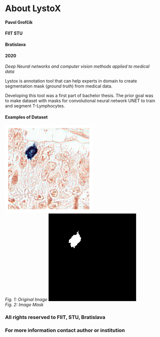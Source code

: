 # About LystoX


#### Pavol Grofčík
#### FIIT STU
#### Bratislava
#### 2020
*Deep Neural networks and computer vision methods applied to medical data*
  
  
  
  
Lystox is annotation tool that can help experts in domain to create 
segmentation mask (*ground truth*) from medical data.  
  
Developing this tool was a first part of bachelor thesis.
The prior goal was to make dataset with masks for convolutional
neural network UNET to train and segment T-Lymphocytes.

#### Examples of Dataset

<p>
    <img src="https://github.com/PavolGrofcik/LystoX/blob/master/figures/train_img_19351.png" alt="dominating_sets_example2"/>
    <br>
    <em>Fig. 1: Original Image</em>
    <img src="https://github.com/PavolGrofcik/LystoX/blob/master/figures/train_img_19351_mask.png" alt="dominating_sets_example2"/>
    <br>
    <em>Fig. 2: Image Mask</em>
</p>
  
  
  

### All rights reserved to FIIT, STU, Bratislava  
### For more information contact author or institution  
